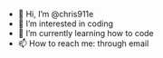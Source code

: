 - 👋 Hi, I’m @chris911e
- 👀 I’m interested in coding
- 🌱 I’m currently learning how to code
- 📫 How to reach me: through email

<!---
chris911e/chris911e is a ✨ special ✨ repository because its `README.md` (this file) appears on your GitHub profile.
You can click the Preview link to take a look at your changes.
--->
